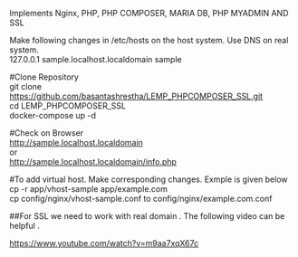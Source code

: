 Implements Nginx, PHP, PHP COMPOSER, MARIA DB, PHP MYADMIN AND SSL  

Make following changes in /etc/hosts on the host system. Use DNS on real system.  
127.0.0.1       sample.localhost.localdomain            sample  


#Clone Repository  
git clone https://github.com/basantashrestha/LEMP_PHPCOMPOSER_SSL.git  
cd LEMP_PHPCOMPOSER_SSL  
docker-compose up -d  


#Check on Browser  
http://sample.localhost.localdomain  
or  
http://sample.localhost.localdomain/info.php  


#To add virtual host. Make corresponding changes. Exmple is given below  
cp -r app/vhost-sample app/example.com  
cp config/nginx/vhost-sample.conf to config/nginx/example.com.conf  


##For SSL we need to work with real domain . The following video can be helpful   . 


https://www.youtube.com/watch?v=m9aa7xqX67c  


